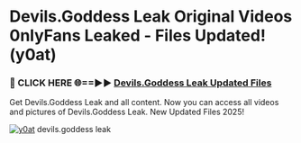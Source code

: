 # Devils.Goddess Leak Original Videos 0nlyFans Leaked - Files Updated! (y0at)

<h3>🔴 CLICK HERE 🌐==►► <a href="https://tinyurl.com/3hn5wdd3" rel="nofollow">Devils.Goddess Leak Updated Files</a></h3>

Get Devils.Goddess Leak and all content. Now you can access all videos and pictures of Devils.Goddess Leak. New Updated Files 2025!

[![y0at](https://i.imgur.com/4HnBqBT.gif)](https://tinyurl.com/3hn5wdd3)
devils.goddess leak